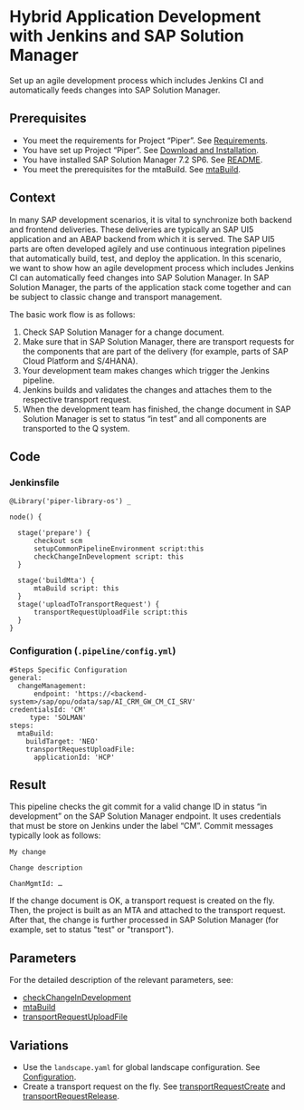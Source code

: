 # Hybrid Application Development with Jenkins and SAP Solution Manager

Set up an agile development process which includes Jenkins CI and automatically feeds changes into SAP Solution Manager.

## Prerequisites

* You meet the requirements for Project “Piper”. See [Requirements](https://github.com/SAP/jenkins-library/blob/master/README.md#requirements).
* You have set up Project “Piper”. See [Download and Installation](https://github.com/SAP/jenkins-library/blob/master/README.md#download-and-installation).
* You have installed SAP Solution Manager 7.2 SP6. See [README](https://github.com/SAP/devops-cm-client/blob/master/README.md).
* You meet the prerequisites for the mtaBuild. See [mtaBuild](https://sap.github.io/jenkins-library/steps/mtaBuild/).

## Context

In many SAP development scenarios, it is vital to synchronize both backend and frontend deliveries. These deliveries are typically an SAP UI5 application and an ABAP backend from which it is served. The SAP UI5 parts are often developed agilely and use continuous integration pipelines that automatically build, test, and deploy the application.
In this scenario, we want to show how an agile development process which includes Jenkins CI can automatically feed changes into SAP Solution Manager. In SAP Solution Manager, the parts of the application stack come together and can be subject to classic change and transport management.

The basic work flow is as follows:

1. Check SAP Solution Manager for a change document.
2. Make sure that in SAP Solution Manager, there are transport requests for the components that are part of the delivery (for example, parts of SAP Cloud Platform and S/4HANA).
3. Your development team makes changes which trigger the Jenkins pipeline.
4. Jenkins builds and validates the changes and attaches them to the respective transport request.
5. When the development team has finished, the change document in SAP Solution Manager is set to status “in test” and all components are transported to the Q system.

## Code

### Jenkinsfile

```
@Library('piper-library-os') _

node() {

  stage('prepare') {
      checkout scm
      setupCommonPipelineEnvironment script:this
      checkChangeInDevelopment script: this
  }

  stage('buildMta') {
      mtaBuild script: this
  }
  stage('uploadToTransportRequest') {
      transportRequestUploadFile script:this
  }
}
```

### Configuration (`.pipeline/config.yml`)

```
#Steps Specific Configuration
general:
  changeManagement:
      endpoint: 'https://<backend-system>/sap/opu/odata/sap/AI_CRM_GW_CM_CI_SRV'
credentialsId: 'CM'
     type: 'SOLMAN'
steps:
  mtaBuild:
    buildTarget: 'NEO'
    transportRequestUploadFile:
      applicationId: 'HCP'
```

## Result

This pipeline checks the git commit for a valid change ID in status “in development” on the SAP Solution Manager endpoint. It uses credentials that must be store on Jenkins under the label “CM”. Commit messages typically look as follows:

```
My change

Change description

ChanMgmtId: …
```

If the change document is OK, a transport request is created on the fly. Then, the project is built as an MTA and attached to the transport request. After that, the change is further processed in SAP Solution Manager (for example, set to status "test" or "transport").

## Parameters

For the detailed description of the relevant parameters, see:

* [checkChangeInDevelopment](https://sap.github.io/jenkins-library/steps/checkChangeInDevelopment/)
* [mtaBuild](https://sap.github.io/jenkins-library/steps/mtaBuild/)
* [transportRequestUploadFile](https://sap.github.io/jenkins-library/steps/transportRequestUploadFile/)

## Variations

* Use the `landscape.yaml` for global landscape configuration. See [Configuration](https://sap.github.io/jenkins-library/configuration/).
* Create a transport request on the fly. See [transportRequestCreate](https://sap.github.io/jenkins-library/steps/transportRequestCreate/) and [transportRequestRelease](https://sap.github.io/jenkins-library/steps/transportRequestRelease/).
